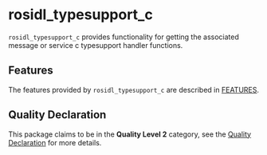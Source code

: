 # rosidl_typesupport_c

`rosidl_typesupport_c` provides functionality for getting the associated message or service c typesupport handler functions.

## Features

The features provided by `rosidl_typesupport_c` are described in [FEATURES](docs/FEATURES.md).

## Quality Declaration

This package claims to be in the **Quality Level 2** category, see the [Quality Declaration](./QUALITY_DECLARATION.md) for more details.
